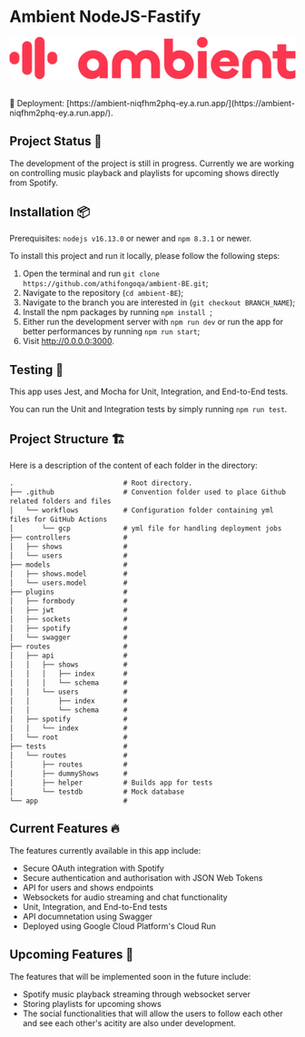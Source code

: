 # **Ambient NodeJS-Fastify**

![alt text](assets/ambient.svg)

<br>
🚀 Deployment: [https://ambient-niqfhm2phq-ey.a.run.app/](https://ambient-niqfhm2phq-ey.a.run.app/).

## Project Status 🚧

The development of the project is still in progress. Currently we are working on controlling music playback and playlists for upcoming shows directly from Spotify.

## Installation 📦

Prerequisites: `nodejs v16.13.0` or newer and `npm 8.3.1` or newer.

To install this project and run it locally, please follow the following steps:

1. Open the terminal and run `git clone https://github.com/athifongoqa/ambient-BE.git`;
2. Navigate to the repository (`cd ambient-BE`);
3. Navigate to the branch you are interested in (`git checkout BRANCH_NAME`);
4. Install the npm packages by running `npm install `;
5. Either run the development server with `npm run dev` or run the app for better performances by running `npm run start`;
6. Visit http://0.0.0.0:3000.

## Testing 🧪

This app uses Jest, and Mocha for Unit, Integration, and End-to-End tests.

You can run the Unit and Integration tests by simply running `npm run test`.

## Project Structure 🏗

Here is a description of the content of each folder in the directory:

```
.                           # Root directory.
├── .github                 # Convention folder used to place Github related folders and files
│   └── workflows           # Configuration folder containing yml files for GitHub Actions
│       └── gcp             # yml file for handling deployment jobs
├── controllers             #
│   ├── shows               # 
│   └── users               #           
├── models                  #
│   ├── shows.model         #      
│   └── users.model         #      
├── plugins                 #
│   ├── formbody            #    
│   ├── jwt                 #
│   ├── sockets             #   
│   ├── spotify             #   
│   └── swagger             #             
├── routes                  #  
│   ├── api                 #
│   │   ├── shows           #
│   │   │   ├── index       #
│   │   │   └── schema      # 
│   │   └── users           #
│   │       ├── index       #
│   │       └── schema      #
│   ├── spotify             #
│   │   └── index           #
│   └── root                #     
├── tests                   #
│   └── routes              #
│       ├── routes          #                 
│       ├── dummyShows      #                     
│       ├── helper          # Builds app for tests               
│       └── testdb          # Mock database               
└── app                     # 
```

## Current Features 🔥

The features currently available in this app include:

- Secure OAuth integration with Spotify
- Secure authentication and authorisation with JSON Web Tokens
- API for users and shows endpoints
- Websockets for audio streaming and chat functionality
- Unit, Integration, and End-to-End tests
- API documnetation using Swagger
- Deployed using Google Cloud Platform's Cloud Run

## Upcoming Features 🔮

The features that will be implemented soon in the future include:

- Spotify music playback streaming through websocket server
- Storing playlists for upcoming shows
- The social functionalities that will allow the users to follow each other and see each other's acitity are also under development.